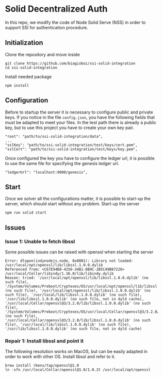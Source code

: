 # Solid Decentralized Auth

In this repo, we modify the code of Node Solid Serve (NSS) in order to support SSI for authentication procedure.

## Initialization
Clone the repository and move inside
```
git clone https://github.com/biagioboi/ssi-solid-integration
cd ssi-solid-integration
```

Install needed package
```
npm install
```

## Configuration
Before to startup the server it is necessary to configure public and private keys. If you notice in the file ```config.json```, you have the following fields that must be adapted to meet your files.
In the test path there is already a public key, but to use this project you have to create your own key pair.
```
"root": "path/to/ssi-solid-integration/data",
...
"sslKey": "path/to/ssi-solid-integration/test/keys/cert.pem",
"sslCert": "path/to/ssi-solid-integration/test/keys/key.pem",
```
Once configured the key you have to configure the ledger url, it is possible to use the same file for specifying the genesis ledger url.
```
"ledgerUrl": "localhost:9000/genesis",
```
## Start
Once we solver all the configurations matter, it is possible to start-up the server, which should start without any problem.
Start-up the server
```
npm run solid start
```


## Issues
### Issue 1: Unable to fetch libssl
Some possible issues can be raised with openssl when starting the server
```
Error: dlopen(indynodejs.node, 0x0001): Library not loaded: /usr/local/opt/openssl/lib/libssl.1.0.0.dylib
Referenced from: <C67E94B8-4256-34B1-8B9C-2B5C49B87226> /usr/local/Cellar/libindy/1.16.0/lib/libindy.dylib
Reason: tried: '/usr/local/opt/openssl/lib/libssl.1.0.0.dylib' (no such file), '/System/Volumes/Preboot/Cryptexes/OS/usr/local/opt/openssl/lib/libssl.1.0.0.dylib' (no such file), '/usr/local/opt/openssl/lib/libssl.1.0.0.dylib' (no such file), '/usr/local/lib/libssl.1.0.0.dylib' (no such file), '/usr/lib/libssl.1.0.0.dylib' (no such file, not in dyld cache), '/usr/local/Cellar/openssl@3/3.2.0/lib/libssl.1.0.0.dylib' (no such file), '/System/Volumes/Preboot/Cryptexes/OS/usr/local/Cellar/openssl@3/3.2.0/lib/libssl.1.0.0.dylib' (no such file), '/usr/local/Cellar/openssl@3/3.2.0/lib/libssl.1.0.0.dylib' (no such file), '/usr/local/lib/libssl.1.0.0.dylib' (no such file), '/usr/lib/libssl.1.0.0.dylib' (no such file, not in dyld cache)
```
### Repair 1: Install libssl and point it
The following resolution works on MacOS, but can be easily adapted in order to work with other OS. Install libssl and refer to it.
```
brew install rbenv/tap/openssl@1.0
ln -sfn /usr/local/Cellar/openssl@1.0/1.0.2t /usr/local/opt/openssl
```